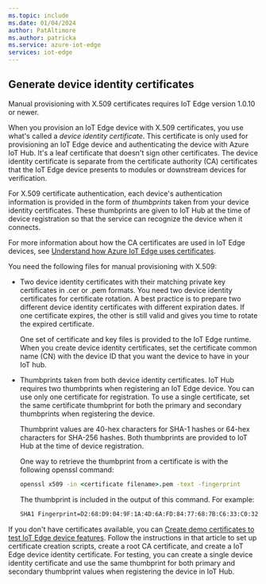 ```yaml
---
ms.topic: include
ms.date: 01/04/2024
author: PatAltimore
ms.author: patricka
ms.service: azure-iot-edge
services: iot-edge
---
```


## Generate device identity certificates

Manual provisioning with X.509 certificates requires IoT Edge version 1.0.10 or newer.

When you provision an IoT Edge device with X.509 certificates, you use what's called a *device identity certificate*. This certificate is only used for provisioning an IoT Edge device and authenticating the device with Azure IoT Hub. It's a leaf certificate that doesn't sign other certificates. The device identity certificate is separate from the certificate authority (CA) certificates that the IoT Edge device presents to modules or downstream devices for verification.

For X.509 certificate authentication, each device's authentication information is provided in the form of *thumbprints* taken from your device identity certificates. These thumbprints are given to IoT Hub at the time of device registration so that the service can recognize the device when it connects.

For more information about how the CA certificates are used in IoT Edge devices, see [Understand how Azure IoT Edge uses certificates](../iot-edge-certs.md).

You need the following files for manual provisioning with X.509:

* Two device identity certificates with their matching private key certificates in .cer or .pem formats. You need two device identity certificates for certificate rotation. A best practice is to prepare two different device identity certificates with different expiration dates. If one certificate expires, the other is still valid and gives you time to rotate the expired certificate. 

  One set of certificate and key files is provided to the IoT Edge runtime. When you create device identity certificates, set the certificate common name (CN) with the device ID that you want the device to have in your IoT hub.

* Thumbprints taken from both device identity certificates. IoT Hub requires two thumbprints when registering an IoT Edge device. You can use only one certificate for registration. To use a single certificate, set the same certificate thumbprint for both the primary and secondary thumbprints when registering the device.

  Thumbprint values are 40-hex characters for SHA-1 hashes or 64-hex characters for SHA-256 hashes. Both thumbprints are provided to IoT Hub at the time of device registration.

    One way to retrieve the thumbprint from a certificate is with the following openssl command:

    ```cmd
    openssl x509 -in <certificate filename>.pem -text -fingerprint
    ```

    The thumbprint is included in the output of this command. For example:

    ```cmd
    SHA1 Fingerprint=D2:68:D9:04:9F:1A:4D:6A:FD:84:77:68:7B:C6:33:C0:32:37:51:12
    ```

If you don't have certificates available, you can [Create demo certificates to test IoT Edge device features](../how-to-create-test-certificates.md). Follow the instructions in that article to set up certificate creation scripts, create a root CA certificate, and create a IoT Edge device identity certificate. For testing, you can create a single device identity certificate and use the same thumbprint for both primary and secondary thumbprint values when registering the device in IoT Hub.
